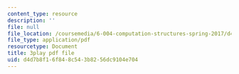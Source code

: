 ```yaml
---
content_type: resource
description: ''
file: null
file_location: /coursemedia/6-004-computation-structures-spring-2017/d4d7b8f16f848c543b8256dc9104e704_JSm74ghAvJc.pdf
file_type: application/pdf
resourcetype: Document
title: 3play pdf file
uid: d4d7b8f1-6f84-8c54-3b82-56dc9104e704
---
```

